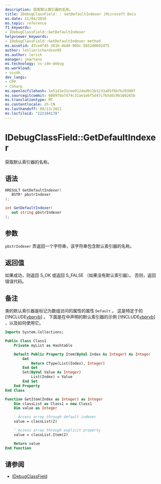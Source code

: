 ```yaml
---
description: 获取默认索引器的名称。
title: IDebugClassField：： GetDefaultIndexer |Microsoft Docs
ms.date: 11/04/2016
ms.topic: reference
f1_keywords:
- IDebugClassField::GetDefaultIndexer
helpviewer_keywords:
- IDebugClassField::GetDefaultIndexer method
ms.assetid: 47ce4f45-3816-4b40-909c-5032d0692d75
author: leslierichardson95
ms.author: lerich
manager: jmartens
ms.technology: vs-ide-debug
ms.workload:
- vssdk
dev_langs:
- CPP
- CSharp
ms.openlocfilehash: 1e51d1e31cee9124ed913b1233a05fbbfb20390f
ms.sourcegitcommit: 68897da7d74c31ae1ebf5d47c7b5ddc9b108265b
ms.translationtype: MT
ms.contentlocale: zh-CN
ms.lasthandoff: 08/13/2021
ms.locfileid: "122104178"
---
```

# <a name="idebugclassfieldgetdefaultindexer"></a>IDebugClassField::GetDefaultIndexer
获取默认索引器的名称。

## <a name="syntax"></a>语法

```cpp
HRESULT GetDefaultIndexer( 
   BSTR* pbstrIndexer
);
```

```csharp
int GetDefaultIndexer(
   out string pbstrIndexer
);
```

## <a name="parameters"></a>参数
`pbstrIndexer` 弄返回一个字符串，该字符串包含默认索引器的名称。

## <a name="return-value"></a>返回值
 如果成功，则返回 S_OK 或返回 S_FALSE （如果没有默认索引器）。 否则，返回错误代码。

## <a name="remarks"></a>备注
 类的默认索引器是标记为数组访问的属性的属性 `Default` 。 这是特定于的 [!INCLUDE[vbprvb](../../../code-quality/includes/vbprvb_md.md)] 。 下面是在中声明的默认索引器的示例 [!INCLUDE[vbprvb](../../../code-quality/includes/vbprvb_md.md)] ，以及如何使用它。

```vb
Imports System.Collections;

Public Class Class1
    Private myList as Hashtable

    Default Public Property Item(ByVal Index As Integer) As Integer
        Get
            Return CType(List(Index), Integer)
        End Get
        Set(ByVal Value As Integer)
            List(Index) = Value
        End Set
    End Property
End Class

Function GetItem(Index as Integer) as Integer
    Dim classList as Class1 = new Class1
    Dim value as Integer

    ' Access array through default indexer
    value = classList(2)

    ' Access array through explicit property
    value = classList.Item(2)

    Return value
End Function
```

## <a name="see-also"></a>请参阅
- [IDebugClassField](../../../extensibility/debugger/reference/idebugclassfield.md)
